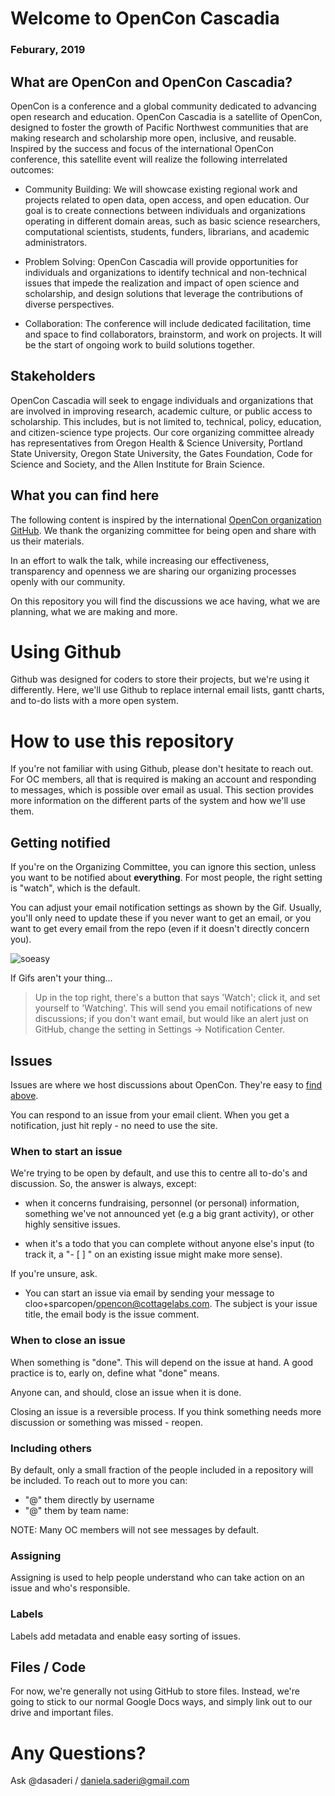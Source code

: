 # Welcome to OpenCon Cascadia
### Feburary, 2019  

## What are OpenCon and OpenCon Cascadia?
OpenCon is a conference and a global community dedicated to advancing open research and education. OpenCon Cascadia is a satellite of OpenCon, designed to foster the growth of Pacific Northwest communities that are making research and scholarship more open, inclusive, and reusable. Inspired by the success and focus of the international OpenCon conference, this satellite event will realize the following interrelated outcomes:

* Community Building: We will showcase existing regional work and projects related to open data, open access, and open education. Our goal is to create connections between individuals and organizations operating in different domain areas, such as basic science researchers, computational scientists, students, funders, librarians, and academic administrators.  

* Problem Solving: OpenCon Cascadia will provide opportunities for individuals and organizations to identify technical and non-technical issues that impede the realization and impact of open science and scholarship, and design solutions that leverage the contributions of diverse perspectives.  

* Collaboration: The conference will include dedicated facilitation, time and space to find collaborators, brainstorm, and work on projects. It will be the start of ongoing work to build solutions together.  

## Stakeholders
OpenCon Cascadia will seek to engage individuals and organizations that are involved in  improving research, academic culture, or public access to scholarship. This includes, but is not limited to, technical, policy, education, and citizen-science type projects. Our core organizing committee already has representatives from Oregon Health & Science University, Portland State University, Oregon State University, the Gates Foundation, Code for Science and Society, and the Allen Institute for Brain Science.  

## What you can find here

The following content is inspired by the international [OpenCon organization GitHub](https://github.com/sparcopen/opencon). We thank the organizing committee for being open and share with us their materials. 

In an effort to walk the talk, while increasing our effectiveness, transparency and openness we are sharing our organizing processes openly with our community.

On this repository you will find the discussions we ace having, what we are planning, what we are making and more.

# Using Github

Github was designed for coders to store their projects, but we're using it differently. Here, we'll use Github to replace internal email lists, gantt charts, and to-do lists with a more open system.

# How to use this repository

If you're not familiar with using Github, please don't hesitate to reach out. For OC members, all that is required is making an account and responding to messages, which is possible over email as usual. This section provides more information on the different parts of the system and how we'll use them.

## Getting notified

If you're on the Organizing Committee, you can ignore this section, unless you want to be notified about **everything**. For most people, the right setting is "watch", which is the default.

You can adjust your email notification settings as shown by the Gif. Usually, you'll only need to update these if you never want to get an email, or you want to get every email from the repo (even if it doesn't directly concern you). 

![soeasy](http://g.recordit.co/Bo2gHzV96q.gif)

If Gifs aren't your thing...
> Up in the top right, there's a button that says 'Watch'; click it, and set yourself to 'Watching'. This will send you email notifications of new discussions; if you don't want email, but would like an alert just on GitHub, change the setting in Settings -> Notification Center.

## Issues

Issues are where we host discussions about OpenCon. They're easy to [find above](https://github.com/OpenCon-Cascadia/planning_in_the_open/issues).

You can respond to an issue from your email client. When you get a notification, just hit reply - no need to use the site.

### When to start an issue

We're trying to be open by default, and use this to centre all to-do's and discussion. So, the answer is always, except:
* when it concerns fundraising, personnel (or personal) information, something we've not announced yet (e.g a big grant activity), or other highly sensitive issues.

* when it's a todo that you can complete without anyone else's input (to track it, a "- [ ] " on an existing issue might make more sense).

If you're unsure, ask.  

* You can start an issue via email by sending your message to cloo+sparcopen/opencon@cottagelabs.com. The subject is your issue title, the email body is the issue comment.

### When to close an issue

When something is "done". This will depend on the issue at hand. A good practice is to, early on, define what "done" means.

Anyone can, and should, close an issue when it is done.

Closing an issue is a reversible process. If you think something needs more discussion or something was missed - reopen.

### Including others

By default, only a small fraction of the people included in a repository will be included. To reach out to more you can:
* "@" them directly by username
* "@" them by team name:

NOTE: Many OC members will not see messages by default.

### Assigning

Assigning is used to help people understand who can take action on an issue and who's responsible.

### Labels

Labels add metadata and enable easy sorting of issues.

## Files / Code

For now, we're generally not using GitHub to store files. Instead, we're going to stick to our normal Google Docs ways, and simply link out to our drive and important files.

# Any Questions?

Ask @dasaderi / daniela.saderi@gmail.com
